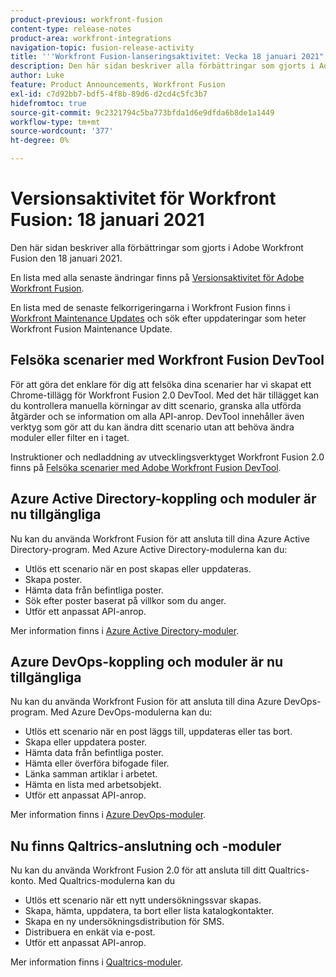 ```yaml
---
product-previous: workfront-fusion
content-type: release-notes
product-area: workfront-integrations
navigation-topic: fusion-release-activity
title: '''Workfront Fusion-lanseringsaktivitet: Vecka 18 januari 2021"'
description: Den här sidan beskriver alla förbättringar som gjorts i Adobe Workfront Fusion den 18 januari 2021.
author: Luke
feature: Product Announcements, Workfront Fusion
exl-id: c7d92bb7-bdf5-4f8b-89d6-d2cd4c5fc3b7
hidefromtoc: true
source-git-commit: 9c2321794c5ba773bfda1d6e9dfda6b8de1a1449
workflow-type: tm+mt
source-wordcount: '377'
ht-degree: 0%

---
```


# Versionsaktivitet för Workfront Fusion: 18 januari 2021

Den här sidan beskriver alla förbättringar som gjorts i Adobe Workfront Fusion den 18 januari 2021.

En lista med alla senaste ändringar finns på [Versionsaktivitet för Adobe Workfront Fusion](../../../product-announcements/product-releases/fusion-release-activity/fusion-release-activity.md).

En lista med de senaste felkorrigeringarna i Workfront Fusion finns i [Workfront Maintenance Updates](https://one.workfront.com/s/article/Workfront-Maintenance-Updates-1882317350) och sök efter uppdateringar som heter Workfront Fusion Maintenance Update.

## Felsöka scenarier med Workfront Fusion DevTool

För att göra det enklare för dig att felsöka dina scenarier har vi skapat ett Chrome-tillägg för Workfront Fusion 2.0 DevTool. Med det här tillägget kan du kontrollera manuella körningar av ditt scenario, granska alla utförda åtgärder och se information om alla API-anrop. DevTool innehåller även verktyg som gör att du kan ändra ditt scenario utan att behöva ändra moduler eller filter en i taget.

Instruktioner och nedladdning av utvecklingsverktyget Workfront Fusion 2.0 finns på [Felsöka scenarier med Adobe Workfront Fusion DevTool](../../../workfront-fusion/scenarios/debug-scenarios-with-dev-tool.md).

## Azure Active Directory-koppling och moduler är nu tillgängliga

Nu kan du använda Workfront Fusion för att ansluta till dina Azure Active Directory-program. Med Azure Active Directory-modulerna kan du:

* Utlös ett scenario när en post skapas eller uppdateras.
* Skapa poster.
* Hämta data från befintliga poster.
* Sök efter poster baserat på villkor som du anger.
* Utför ett anpassat API-anrop.

Mer information finns i [Azure Active Directory-moduler](../../../workfront-fusion/apps-and-their-modules/azure-ad-modules.md).

## Azure DevOps-koppling och moduler är nu tillgängliga

Nu kan du använda Workfront Fusion för att ansluta till dina Azure DevOps-program. Med Azure DevOps-modulerna kan du:

* Utlös ett scenario när en post läggs till, uppdateras eller tas bort.
* Skapa eller uppdatera poster.
* Hämta data från befintliga poster.
* Hämta eller överföra bifogade filer.
* Länka samman artiklar i arbetet.
* Hämta en lista med arbetsobjekt.
* Utför ett anpassat API-anrop.

Mer information finns i [Azure DevOps-moduler](../../../workfront-fusion/apps-and-their-modules/azure-dev-ops.md).

## Nu finns Qaltrics-anslutning och -moduler

Nu kan du använda Workfront Fusion 2.0 för att ansluta till ditt Qualtrics-konto. Med Qualtrics-modulerna kan du

* Utlös ett scenario när ett nytt undersökningssvar skapas.
* Skapa, hämta, uppdatera, ta bort eller lista katalogkontakter.
* Skapa en ny undersökningsdistribution för SMS.
* Distribuera en enkät via e-post.
* Utför ett anpassat API-anrop.

Mer information finns i [Qualtrics-moduler](../../../workfront-fusion/apps-and-their-modules/qualtrics-modules.md).

